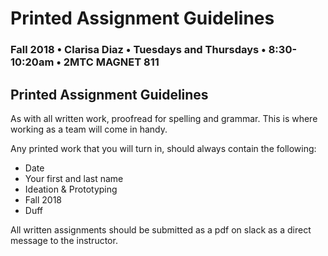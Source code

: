 # Printed Assignment Guidelines

### Fall 2018 • Clarisa Diaz • Tuesdays and Thursdays • 8:30-10:20am • 2MTC MAGNET 811

## Printed Assignment Guidelines

As with all written work, proofread for spelling and grammar. This is where working as a team will come in handy.

Any printed work that you will turn in, should always contain the following:

* Date
* Your first and last name
* Ideation & Prototyping
* Fall 2018
* Duff

All written assignments should be submitted as a pdf on slack as a direct message to the instructor.


